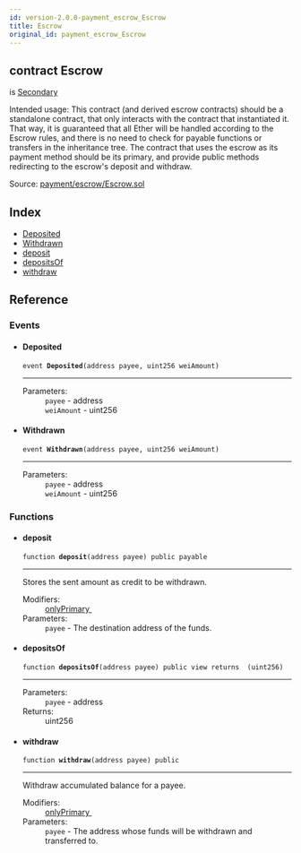 ```yaml
---
id: version-2.0.0-payment_escrow_Escrow
title: Escrow
original_id: payment_escrow_Escrow
---
```


<div class="contract-doc"><div class="contract"><h2 class="contract-header"><span class="contract-kind">contract</span> Escrow</h2><p class="base-contracts"><span>is</span> <a href="ownership_Secondary.html">Secondary</a></p><p class="description">Intended usage: This contract (and derived escrow contracts) should be a standalone contract, that only interacts with the contract that instantiated it. That way, it is guaranteed that all Ether will be handled according to the Escrow rules, and there is no need to check for payable functions or transfers in the inheritance tree. The contract that uses the escrow as its payment method should be its primary, and provide public methods redirecting to the escrow&#x27;s deposit and withdraw.</p><div class="source">Source: <a href="https://github.com/OpenZeppelin/zeppelin-solidity/blob/v2.0.0/contracts/payment/escrow/Escrow.sol" target="_blank">payment/escrow/Escrow.sol</a></div></div><div class="index"><h2>Index</h2><ul><li><a href="payment_escrow_Escrow.html#Deposited">Deposited</a></li><li><a href="payment_escrow_Escrow.html#Withdrawn">Withdrawn</a></li><li><a href="payment_escrow_Escrow.html#deposit">deposit</a></li><li><a href="payment_escrow_Escrow.html#depositsOf">depositsOf</a></li><li><a href="payment_escrow_Escrow.html#withdraw">withdraw</a></li></ul></div><div class="reference"><h2>Reference</h2><div class="events"><h3>Events</h3><ul><li><div class="item event"><span id="Deposited" class="anchor-marker"></span><h4 class="name">Deposited</h4><div class="body"><code class="signature">event <strong>Deposited</strong><span>(address payee, uint256 weiAmount) </span></code><hr/><dl><dt><span class="label-parameters">Parameters:</span></dt><dd><div><code>payee</code> - address</div><div><code>weiAmount</code> - uint256</div></dd></dl></div></div></li><li><div class="item event"><span id="Withdrawn" class="anchor-marker"></span><h4 class="name">Withdrawn</h4><div class="body"><code class="signature">event <strong>Withdrawn</strong><span>(address payee, uint256 weiAmount) </span></code><hr/><dl><dt><span class="label-parameters">Parameters:</span></dt><dd><div><code>payee</code> - address</div><div><code>weiAmount</code> - uint256</div></dd></dl></div></div></li></ul></div><div class="functions"><h3>Functions</h3><ul><li><div class="item function"><span id="deposit" class="anchor-marker"></span><h4 class="name">deposit</h4><div class="body"><code class="signature">function <strong>deposit</strong><span>(address payee) </span><span>public </span><span>payable </span></code><hr/><div class="description"><p>Stores the sent amount as credit to be withdrawn.</p></div><dl><dt><span class="label-modifiers">Modifiers:</span></dt><dd><a href="ownership_Secondary.html#onlyPrimary">onlyPrimary </a></dd><dt><span class="label-parameters">Parameters:</span></dt><dd><div><code>payee</code> - The destination address of the funds.</div></dd></dl></div></div></li><li><div class="item function"><span id="depositsOf" class="anchor-marker"></span><h4 class="name">depositsOf</h4><div class="body"><code class="signature">function <strong>depositsOf</strong><span>(address payee) </span><span>public </span><span>view </span><span>returns  (uint256) </span></code><hr/><dl><dt><span class="label-parameters">Parameters:</span></dt><dd><div><code>payee</code> - address</div></dd><dt><span class="label-return">Returns:</span></dt><dd>uint256</dd></dl></div></div></li><li><div class="item function"><span id="withdraw" class="anchor-marker"></span><h4 class="name">withdraw</h4><div class="body"><code class="signature">function <strong>withdraw</strong><span>(address payee) </span><span>public </span></code><hr/><div class="description"><p>Withdraw accumulated balance for a payee.</p></div><dl><dt><span class="label-modifiers">Modifiers:</span></dt><dd><a href="ownership_Secondary.html#onlyPrimary">onlyPrimary </a></dd><dt><span class="label-parameters">Parameters:</span></dt><dd><div><code>payee</code> - The address whose funds will be withdrawn and transferred to.</div></dd></dl></div></div></li></ul></div></div></div>
